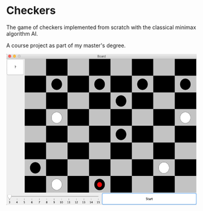 # Checkers
The game of checkers implemented from scratch with the classical minimax algorithm AI.

A course project as part of my master's degree.

<img src="Chackers_example.png" width="535" height="400" title="Game example">
